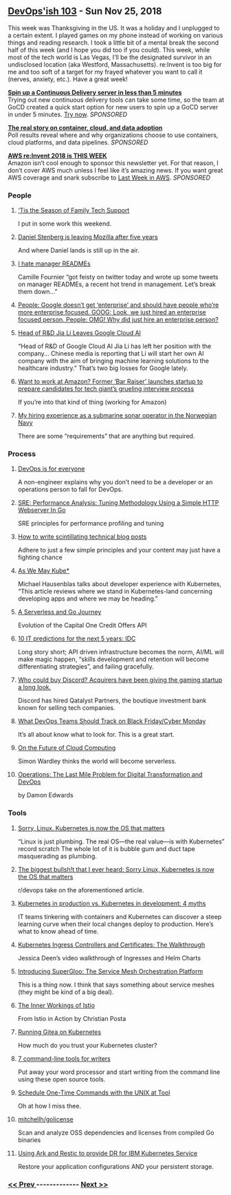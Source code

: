 ## [DevOps'ish 103](https://devopsish.com/103) - Sun Nov 25, 2018

This week was Thanksgiving in the US. It was a holiday and I unplugged to a certain extent. I played games on my phone instead of working on various things and reading research. I took a little bit of a mental break the second half of this week (and I hope you did too if you could). This week, while most of the tech world is Las Vegas, I’ll be the designated survivor in an undisclosed location (aka Westford, Massachusetts). re:Invent is too big for me and too soft of a target for my frayed whatever you want to call it (nerves, anxiety, etc.). Have a great week!

<a href="https://www.gocd.org/test-drive-gocd/"><strong>Spin up a Continuous Delivery server in less than 5 minutes</strong></a><br/>Trying out new continuous delivery tools can take some time, so the team at GoCD created a quick start option for new users to spin up a GoCD server in under 5 minutes. <a href="https://www.gocd.org/test-drive-gocd/">Try now</a>. <em>SPONSORED</em>

<a href="https://www.oreilly.com/pub/cpc/175842"><strong>The real story on container, cloud, and data adoption</strong></a><br/>Poll results reveal where and why organizations choose to use containers, cloud platforms, and data pipelines. <em>SPONSORED</em>

<a href="https://ref.lastweekinaws.com/7h1z3x"><strong>AWS re:Invent 2018 is THIS WEEK</strong></a><br/>Amazon isn’t cool enough to sponsor this newsletter yet. For that reason, I don’t cover AWS much unless I feel like it’s amazing news. If you want great AWS coverage and snark subscribe to <a href="https://ref.lastweekinaws.com/7h1z3x">Last Week in AWS</a>. <em>SPONSORED</em>

### People

1. [‘Tis the Season of Family Tech Support](https://chrisshort.net/tis-the-season-of-family-tech-support/)

     I put in some work this weekend.
1. [Daniel Stenberg is leaving Mozilla after five years](https://daniel.haxx.se/blog/2018/11/18/im-leaving-mozilla/)

     And where Daniel lands is still up in the air.
1. [I hate manager READMEs](https://medium.com/@skamille/i-hate-manager-readmes-20a0dd9a70d0)

     Camille Fournier “got feisty on twitter today and wrote up some tweets on manager READMEs, a recent hot trend in management. Let’s break them down…”
1. [People: Google doesn’t get ‘enterprise’ and should have people who’re more enterprise focused. GOOG: Look, we just hired an enterprise focused person. People: OMG! Why did just hire an enterprise person?](https://www.softwaredefinedtalk.com/156)

    
1. [Head of R&D Jia Li Leaves Google Cloud AI](https://syncedreview.com/2018/11/15/head-of-rd-jia-li-leaves-google-cloud-ai/)

     “Head of R&D of Google Cloud AI Jia Li has left her position with the company… Chinese media is reporting that Li will start her own AI company with the aim of bringing machine learning solutions to the healthcare industry.” That’s two big losses for Google lately.
1. [Want to work at Amazon? Former ‘Bar Raiser’ launches startup to prepare candidates for tech giant’s grueling interview process](https://www.geekwire.com/2018/want-work-amazon-former-bar-raiser-launches-startup-prepare-candidates-tech-giants-grueling-interview-process/)

     If you’re into that kind of thing (working for Amazon)
1. [My hiring experience as a submarine sonar operator in the Norwegian Navy](https://www.brautaset.org/articles/2018/submarine-sonar-hiring.html)

     There are some “requirements” that are anything but required.
### Process

1. [DevOps is for everyone](https://opensource.com/article/18/11/how-non-engineer-got-devops)

     A non-engineer explains why you don’t need to be a developer or an operations person to fall for DevOps.
1. [SRE: Performance Analysis: Tuning Methodology Using a Simple HTTP Webserver In Go](https://medium.com/dm03514-tech-blog/sre-performance-analysis-tuning-methodology-using-a-simple-http-webserver-in-go-d475460f27ca)

     SRE principles for performance profiling and tuning
1. [How to write scintillating technical blog posts](https://medium.com/@lperkins/how-to-write-scintillating-technical-blog-posts-90f65dc5c089)

     Adhere to just a few simple principles and your content may just have a fighting chance
1. [As We May Kube*](https://itnext.io/as-we-may-kube-293b30c0a365)

     Michael Hausenblas talks about developer experience with Kubernetes, “This article reviews where we stand in Kubernetes-land concerning developing apps and where we may be heading.”
1. [A Serverless and Go Journey](https://medium.com/capital-one-tech/a-serverless-and-go-journey-credit-offers-api-74ef1f9fde7f)

     Evolution of the Capital One Credit Offers API
1. [10 IT predictions for the next 5 years: IDC](https://enterprisersproject.com/article/2018/11/10-it-predictions-next-5-years-idc)

     Long story short; API driven infrastructure becomes the norm, AI/ML will make magic happen, “skills development and retention will become differentiating strategies”, and failing gracefully.
1. [Who could buy Discord? Acquirers have been giving the gaming startup a long look.](https://www.recode.net/2018/11/21/18103919/discord-acquisition-gaming-microsoft-amazon-facebook-tencent-activision)

     Discord has hired Qatalyst Partners, the boutique investment bank known for selling tech companies.
1. [What DevOps Teams Should Track on Black Friday/Cyber Monday](http://www.eweek.com/enterprise-apps/what-devops-teams-should-track-on-black-friday-cyber-monday)

     It’s all about know what to look for. This is a great start.
1. [On the Future of Cloud Computing](https://thenewstack.io/on-the-future-of-cloud-computing/)

     Simon Wardley thinks the world will become serverless.
1. [Operations: The Last Mile Problem for Digital Transformation and DevOps](https://www.rundeck.com/blog/operations-the-last-mile-problem-for-digital-transformation-and-devops)

    by Damon Edwards
### Tools

1. [Sorry, Linux. Kubernetes is now the OS that matters](https://www.infoworld.com/article/3322120/kubernetes/sorry-linux-kubernetes-is-now-the-os-that-matters.html)

     “Linux is just plumbing. The real OS—the real value—is with Kubernetes” record scratch The whole lot of it is bubble gum and duct tape masquerading as plumbing.
1. [The biggest bullsh!t that I ever heard: Sorry Linux, Kubernetes is now the OS that matters](https://www.reddit.com/r/devops/comments/9yuadv/the_biggest_bullsht_that_i_ever_heard_sorry_linux/)

     r/devops take on the aforementioned article.
1. [Kubernetes in production vs. Kubernetes in development: 4 myths](https://enterprisersproject.com/article/2018/11/kubernetes-production-4-myths-debunked)

     IT teams tinkering with containers and Kubernetes can discover a steep learning curve when their local changes deploy to production. Here’s what to know ahead of time.
1. [Kubernetes Ingress Controllers and Certificates: The Walkthrough](https://jessicadeen.com/kubernetes-ingress-controllers-and-certificates-the-walkthrough/)

     Jessica Deen’s video walkthrough of Ingresses and Helm Charts
1. [Introducing SuperGloo: The Service Mesh Orchestration Platform](https://medium.com/solo-io/https-medium-com-solo-io-supergloo-ff2aae1fb96f)

     This is a thing now. I think that says something about service meshes (they might be kind of a big deal).
1. [The Inner Workings of Istio](https://freecontent.manning.com/mental-model-graphic-istio-in-action/)

     From Istio in Action by Christian Posta
1. [Running Gitea on Kubernetes](https://medium.com/@jmarhee/running-gitea-on-kubernetes-d1ca5bcf0a4e)

     How much do you trust your Kubernetes cluster?
1. [7 command-line tools for writers](https://opensource.com/article/18/11/command-line-tools-writers)

     Put away your word processor and start writing from the command line using these open source tools.
1. [Schedule One-Time Commands with the UNIX at Tool](https://www.linuxjournal.com/content/schedule-one-time-commands-unix-tool)

     Oh at how I miss thee.
1. [mitchellh/golicense](https://github.com/mitchellh/golicense)

     Scan and analyze OSS dependencies and licenses from compiled Go binaries
1. [Using Ark and Restic to provide DR for IBM Kubernetes Service](https://medium.com/@mlrborowski/using-ark-and-restic-to-provide-dr-for-ibm-kubernetes-service-cae53cfe532)

     Restore your application configurations AND your persistent storage.

### [ << Prev ](sreweekly-102.md) ------------- [ Next >> ](sreweekly-104.md)